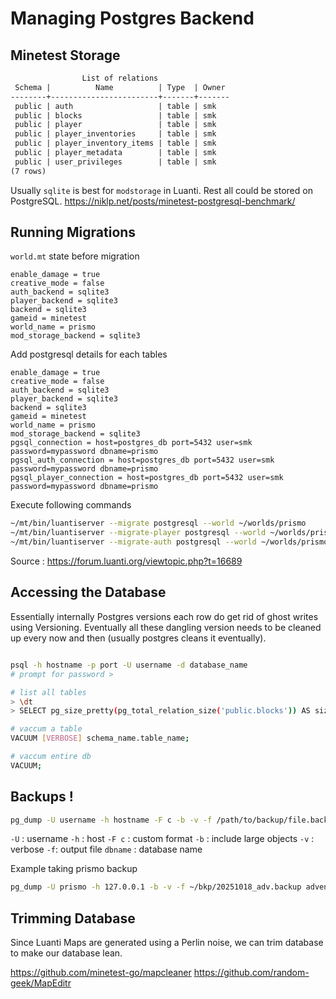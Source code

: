 # Managing Postgres Backend

## Minetest Storage

```txt
                List of relations
 Schema |          Name          | Type  | Owner
--------+------------------------+-------+-------
 public | auth                   | table | smk
 public | blocks                 | table | smk
 public | player                 | table | smk
 public | player_inventories     | table | smk
 public | player_inventory_items | table | smk
 public | player_metadata        | table | smk
 public | user_privileges        | table | smk
(7 rows)
```

Usually `sqlite` is best for `modstorage` in Luanti. Rest all could be stored on PostgreSQL.
https://niklp.net/posts/minetest-postgresql-benchmark/
## Running Migrations

`world.mt` state before migration

```mt
enable_damage = true
creative_mode = false
auth_backend = sqlite3
player_backend = sqlite3
backend = sqlite3
gameid = minetest
world_name = prismo
mod_storage_backend = sqlite3
```

Add postgresql details for each tables

```mt
enable_damage = true
creative_mode = false
auth_backend = sqlite3
player_backend = sqlite3
backend = sqlite3
gameid = minetest
world_name = prismo
mod_storage_backend = sqlite3
pgsql_connection = host=postgres_db port=5432 user=smk password=mypassword dbname=prismo
pgsql_auth_connection = host=postgres_db port=5432 user=smk password=mypassword dbname=prismo
pgsql_player_connection = host=postgres_db port=5432 user=smk password=mypassword dbname=prismo
```

Execute following commands

```bash
~/mt/bin/luantiserver --migrate postgresql --world ~/worlds/prismo
~/mt/bin/luantiserver --migrate-player postgresql --world ~/worlds/prismo
~/mt/bin/luantiserver --migrate-auth postgresql --world ~/worlds/prismo
```


Source : https://forum.luanti.org/viewtopic.php?t=16689

## Accessing the Database

Essentially internally Postgres versions each row do get rid of ghost writes using Versioning. Eventually all these dangling version needs to be cleaned up every now and then (usually postgres cleans it eventually).

```bash

psql -h hostname -p port -U username -d database_name
# prompt for password >

# list all tables
> \dt
> SELECT pg_size_pretty(pg_total_relation_size('public.blocks')) AS size;

# vaccum a table
VACUUM [VERBOSE] schema_name.table_name;

# vaccum entire db
VACUUM;
```

## Backups !

```bash
pg_dump -U username -h hostname -F c -b -v -f /path/to/backup/file.backup dbname
```

`-U` : username
`-h` : host
`-F c` : custom format
`-b` : include large objects
`-v` : verbose
`-f`: output file
`dbname` : database name

Example taking prismo backup

```sh
pg_dump -U prismo -h 127.0.0.1 -b -v -f ~/bkp/20251018_adv.backup adventure
```

## Trimming Database

Since Luanti Maps are generated using a Perlin noise, we can trim database to make our database lean.

https://github.com/minetest-go/mapcleaner
https://github.com/random-geek/MapEditr
